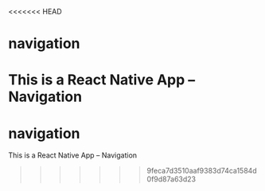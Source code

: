 <<<<<<< HEAD
# navigation
This is a React Native App – Navigation
=======
# navigation
This is a React Native App – Navigation
>>>>>>> 9feca7d3510aaf9383d74ca1584d0f9d87a63d23
